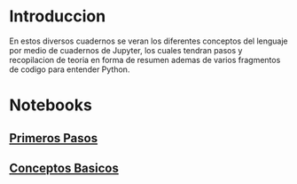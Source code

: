 # Introduccion

En estos diversos cuadernos se veran los diferentes conceptos del lenguaje por medio de cuadernos de Jupyter, los cuales tendran pasos y recopilacion de teoria en forma de resumen ademas de varios fragmentos de codigo para entender Python.

# Notebooks

## [Primeros Pasos](./primeros_pasos.ipynb)
## [Conceptos Basicos](./Conceptos_Basicos.ipynb)

